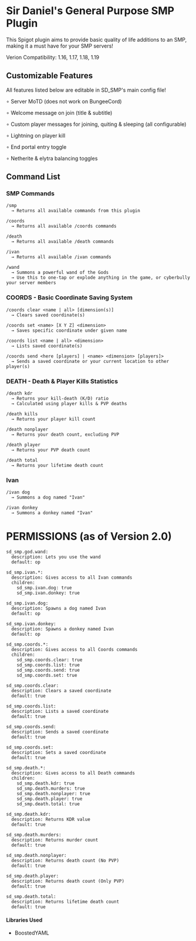# Sir Daniel's General Purpose SMP Plugin

This Spigot plugin aims to provide basic quality of life additions to an SMP, making it a must have for your SMP servers!

Verion Compatibility: 1.16, 1.17, 1.18, 1.19

## Customizable Features
All features listed below are editable in SD_SMP's main config file!

∘ Server MoTD (does not work on BungeeCord)

∘ Welcome message on join (title & subtitle)

∘ Custom player messages for joining, quiting & sleeping (all configurable)
  
∘ Lightning on player kill

∘ End portal entry toggle

∘ Netherite & elytra balancing toggles

## Command List
### SMP Commands
```
/smp
  → Returns all available commands from this plugin
  
/coords
  → Returns all available /coords commands
  
/death
  → Returns all available /death commands

/ivan
  → Returns all available /ivan commands
  
/wand
  → Summons a powerful wand of the Gods
  → Use this to one-tap or explode anything in the game, or cyberbully your server members
```
### COORDS - Basic Coordinate Saving System
```
/coords clear <name | all> [dimension(s)]
  → Clears saved coordinate(s)

/coords set <name> [X Y Z] <dimension>
  → Saves specific coordinate under given name

/coords list <name | all> <dimension>
  → Lists saved coordinate(s)

/coords send <here [players] | <name> <dimension> [players]>
  → Sends a saved coordinate or your current location to other player(s)
```
### DEATH - Death & Player Kills Statistics
```
/death kdr
  → Returns your kill-death (K/D) ratio
  → Calculated using player kills & PVP deaths
  
/death kills
  → Returns your player kill count
  
/death nonplayer
  → Returns your death count, excluding PVP
  
/death player
  → Returns your PVP death count
  
/death total
  → Returns your lifetime death count
```
### Ivan
```
/ivan dog
  → Summons a dog named "Ivan"
  
/ivan donkey
  → Summons a donkey named "Ivan"
```

# PERMISSIONS (as of Version 2.0)
```
sd_smp.god.wand:
  description: Lets you use the wand
  default: op
  
sd_smp.ivan.*:
  description: Gives access to all Ivan commands
  children:
    sd_smp.ivan.dog: true
    sd_smp.ivan.donkey: true
    
sd_smp.ivan.dog:
  description: Spawns a dog named Ivan
  default: op
  
sd_smp.ivan.donkey:
  description: Spawns a donkey named Ivan
  default: op
  
sd_smp.coords.*:
  description: Gives access to all Coords commands
  children:
    sd_smp.coords.clear: true
    sd_smp.coords.list: true
    sd_smp.coords.send: true
    sd_smp.coords.set: true
    
sd_smp.coords.clear:
  description: Clears a saved coordinate
  default: true
  
sd_smp.coords.list:
  description: Lists a saved coordinate
  default: true
  
sd_smp.coords.send:
  description: Sends a saved coordinate
  default: true
  
sd_smp.coords.set:
  description: Sets a saved coordinate
  default: true
  
sd_smp.death.*:
  description: Gives access to all Death commands
  children:
    sd_smp.death.kdr: true
    sd_smp.death.murders: true
    sd_smp.death.nonplayer: true
    sd_smp.death.player: true
    sd_smp.death.total: true
    
sd_smp.death.kdr:
  description: Returns KDR value
  default: true
  
sd_smp.death.murders:
  description: Returns murder count
  default: true
  
sd_smp.death.nonplayer:
  description: Returns death count (No PVP)
  default: true
  
sd_smp.death.player:
  description: Returns death count (Only PVP)
  default: true
  
sd_smp.death.total:
  description: Returns lifetime death count
  default: true
```

#### Libraries Used
* BoostedYAML
